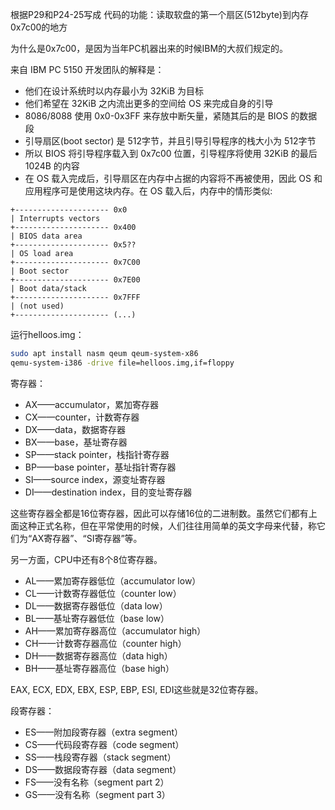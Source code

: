 根据P29和P24-25写成
代码的功能：读取软盘的第一个扇区(512byte)到内存0x7c00的地方

为什么是0x7c00，是因为当年PC机器出来的时候IBM的大叔们规定的。

来自 IBM PC 5150 开发团队的解释是：

- 他们在设计系统时以内存最小为 32KiB 为目标
- 他们希望在 32KiB 之内流出更多的空间给 OS 来完成自身的引导
- 8086/8088 使用 0x0-0x3FF 来存放中断矢量，紧随其后的是 BIOS 的数据段
- 引导扇区(boot sector) 是 512字节，并且引导引导程序的栈大小为 512字节
- 所以 BIOS 将引导程序载入到 0x7c00 位置，引导程序将使用 32KiB 的最后 1024B 的内容
- 在 OS 载入完成后，引导扇区在内存中占据的内容将不再被使用，因此 OS 和应用程序可是使用这块内存。在 OS 载入后，内存中的情形类似:

```
+--------------------- 0x0
| Interrupts vectors
+--------------------- 0x400
| BIOS data area
+--------------------- 0x5??
| OS load area
+--------------------- 0x7C00
| Boot sector
+--------------------- 0x7E00
| Boot data/stack
+--------------------- 0x7FFF
| (not used)
+--------------------- (...)
```

运行helloos.img：

``` bash
sudo apt install nasm qeum qeum-system-x86
qemu-system-i386 -drive file=helloos.img,if=floppy
```



寄存器：

- AX——accumulator，累加寄存器
- CX——counter，计数寄存器
- DX——data，数据寄存器
- BX——base，基址寄存器
- SP——stack pointer，栈指针寄存器
- BP——base pointer，基址指针寄存器
- SI——source index，源变址寄存器
- DI——destination index，目的变址寄存器

这些寄存器全都是16位寄存器，因此可以存储16位的二进制数。虽然它们都有上面这种正式名称，但在平常使用的时候，人们往往用简单的英文字母来代替，称它们为“AX寄存器”、“SI寄存器”等。



另一方面，CPU中还有8个8位寄存器。

- AL——累加寄存器低位（accumulator low）
- CL——计数寄存器低位（counter low）
- DL——数据寄存器低位（data low）
- BL——基址寄存器低位（base low）
- AH——累加寄存器高位（accumulator high）
- CH——计数寄存器高位（counter high）
- DH——数据寄存器高位（data high）
- BH——基址寄存器高位（base high）



EAX, ECX, EDX, EBX, ESP, EBP, ESI, EDI这些就是32位寄存器。



段寄存器：

- ES——附加段寄存器（extra segment）
- CS——代码段寄存器（code segment）
- SS——栈段寄存器（stack segment）
- DS——数据段寄存器（data segment）
- FS——没有名称（segment part 2）
- GS——没有名称（segment part 3）
